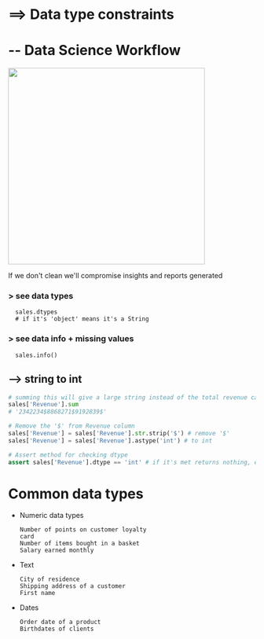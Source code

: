 # ==> Data type constraints
# -- Data Science Workflow
<img src="https://user-images.githubusercontent.com/51888893/210350830-d7c27b38-59e4-4e7a-b9ad-2a90bd45e954.png" width=400px>

If we don't clean we'll compromise insights and reports generated
### > see data types
      sales.dtypes
      # if it's 'object' means it's a String
### > see data info + missing values
      sales.info()
## --> string to int
```py
# summing this will give a large string instead of the total revenue cause it's an object (string)
sales['Revenue'].sum
# '2342234$8868271$9192839$'

# Remove the '$' from Revenue column
sales['Revenue'] = sales['Revenue'].str.strip('$') # remove '$'
sales['Revenue'] = sales['Revenue'].astype('int') # to int

# Assert method for checking dtype
assert sales['Revenue'].dtype == 'int' # if it's met returns nothing, error if it's not
```
# Common data types
- Numeric data types

      Number of points on customer loyalty
      card
      Number of items bought in a basket
      Salary earned monthly
- Text

      City of residence
      Shipping address of a customer
      First name
- Dates

      Order date of a product
      Birthdates of clients
